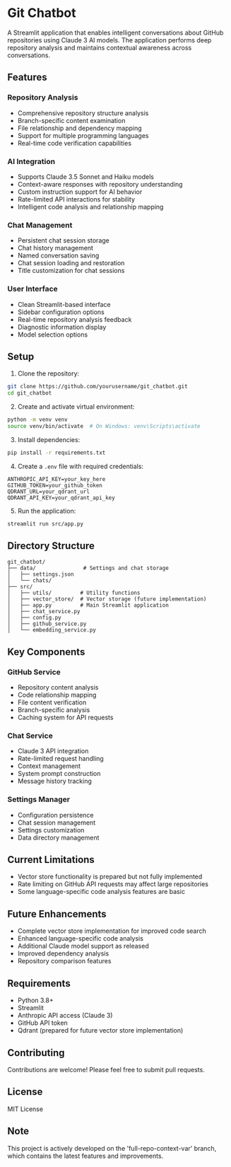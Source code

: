 # Git Chatbot

A Streamlit application that enables intelligent conversations about GitHub repositories using Claude 3 AI models. The application performs deep repository analysis and maintains contextual awareness across conversations.

## Features

### Repository Analysis
- Comprehensive repository structure analysis
- Branch-specific content examination
- File relationship and dependency mapping
- Support for multiple programming languages
- Real-time code verification capabilities

### AI Integration
- Supports Claude 3.5 Sonnet and Haiku models
- Context-aware responses with repository understanding
- Custom instruction support for AI behavior
- Rate-limited API interactions for stability
- Intelligent code analysis and relationship mapping

### Chat Management
- Persistent chat session storage
- Chat history management
- Named conversation saving
- Chat session loading and restoration
- Title customization for chat sessions

### User Interface
- Clean Streamlit-based interface
- Sidebar configuration options
- Real-time repository analysis feedback
- Diagnostic information display
- Model selection options

## Setup

1. Clone the repository:
```bash
git clone https://github.com/yourusername/git_chatbot.git
cd git_chatbot
```

2. Create and activate virtual environment:
```bash
python -m venv venv
source venv/bin/activate  # On Windows: venv\Scripts\activate
```

3. Install dependencies:
```bash
pip install -r requirements.txt
```

4. Create a `.env` file with required credentials:
```plaintext
ANTHROPIC_API_KEY=your_key_here
GITHUB_TOKEN=your_github_token
QDRANT_URL=your_qdrant_url
QDRANT_API_KEY=your_qdrant_api_key
```

5. Run the application:
```bash
streamlit run src/app.py
```

## Directory Structure

```
git_chatbot/
├── data/               # Settings and chat storage
│   ├── settings.json
│   └── chats/
├── src/
│   ├── utils/         # Utility functions
│   ├── vector_store/  # Vector storage (future implementation)
│   ├── app.py         # Main Streamlit application
│   ├── chat_service.py
│   ├── config.py
│   ├── github_service.py
│   └── embedding_service.py
```

## Key Components

### GitHub Service
- Repository content analysis
- Code relationship mapping
- File content verification
- Branch-specific analysis
- Caching system for API requests

### Chat Service
- Claude 3 API integration
- Rate-limited request handling
- Context management
- System prompt construction
- Message history tracking

### Settings Manager
- Configuration persistence
- Chat session management
- Settings customization
- Data directory management

## Current Limitations
- Vector store functionality is prepared but not fully implemented
- Rate limiting on GitHub API requests may affect large repositories
- Some language-specific code analysis features are basic

## Future Enhancements
- Complete vector store implementation for improved code search
- Enhanced language-specific code analysis
- Additional Claude model support as released
- Improved dependency analysis
- Repository comparison features

## Requirements
- Python 3.8+
- Streamlit
- Anthropic API access (Claude 3)
- GitHub API token
- Qdrant (prepared for future vector store implementation)

## Contributing
Contributions are welcome! Please feel free to submit pull requests.

## License
MIT License

## Note
This project is actively developed on the 'full-repo-context-var' branch, which contains the latest features and improvements.